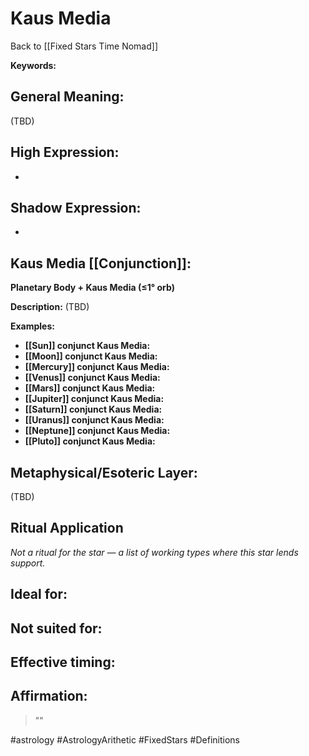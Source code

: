 # Kaus Media

Back to [[Fixed Stars Time Nomad]]

**Keywords:** 

## General Meaning:
(TBD)

## High Expression:
- 

## Shadow Expression:
- 

## Kaus Media [[Conjunction]]:

**Planetary Body + Kaus Media (≤1° orb)**

**Description:**
(TBD)

**Examples:**
- **[[Sun]] conjunct Kaus Media:** 
- **[[Moon]] conjunct Kaus Media:** 
- **[[Mercury]] conjunct Kaus Media:** 
- **[[Venus]] conjunct Kaus Media:** 
- **[[Mars]] conjunct Kaus Media:** 
- **[[Jupiter]] conjunct Kaus Media:** 
- **[[Saturn]] conjunct Kaus Media:** 
- **[[Uranus]] conjunct Kaus Media:** 
- **[[Neptune]] conjunct Kaus Media:** 
- **[[Pluto]] conjunct Kaus Media:** 

## Metaphysical/Esoteric Layer:
(TBD)

## Ritual Application
*Not a ritual for the star — a list of working types where this star lends support.*

**Ideal for:**
- 
**Not suited for:**
- 
**Effective timing:**
- 

## Affirmation:

> ""

#astrology #AstrologyArithetic #FixedStars #Definitions
